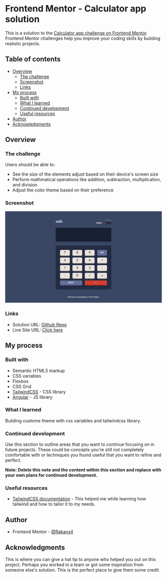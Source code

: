# Frontend Mentor - Calculator app solution

This is a solution to the [Calculator app challenge on Frontend Mentor](https://www.frontendmentor.io/challenges/calculator-app-9lteq5N29). Frontend Mentor challenges help you improve your coding skills by building realistic projects. 

## Table of contents

- [Overview](#overview)
  - [The challenge](#the-challenge)
  - [Screenshot](#screenshot)
  - [Links](#links)
- [My process](#my-process)
  - [Built with](#built-with)
  - [What I learned](#what-i-learned)
  - [Continued development](#continued-development)
  - [Useful resources](#useful-resources)
- [Author](#author)
- [Acknowledgments](#acknowledgments)


## Overview

### The challenge

Users should be able to:

- See the size of the elements adjust based on their device's screen size
- Perform mathmatical operations like addition, subtraction, multiplication, and division
- Adjust the color theme based on their preference

### Screenshot

![](./screenshot.png)

### Links

- Solution URL: [Github Repo](https://github.com/Rakans4/Calculator)
- Live Site URL: [Click here](https://calc-multi-themed.netlify.app/)

## My process

### Built with

- Semantic HTML5 markup
- CSS variables
- Flexbox
- CSS Grid
- [TailwindCSS](https://tailwindcss.com/) - CSS library
- [Angular](https://angular.io/) - JS library


### What I learned

Building custome theme with css variables and tailwindcss library.

### Continued development

Use this section to outline areas that you want to continue focusing on in future projects. These could be concepts you're still not completely comfortable with or techniques you found useful that you want to refine and perfect.

**Note: Delete this note and the content within this section and replace with your own plans for continued development.**

### Useful resources

- [TailwindCSS documentation](https://tailwindcss.com/docs) - This helped me while learning how tailwind and how to tailor it to my needs. 

## Author

- Frontend Mentor - [@Rakans4](https://www.frontendmentor.io/profile/Rakans4)


## Acknowledgments

This is where you can give a hat tip to anyone who helped you out on this project. Perhaps you worked in a team or got some inspiration from someone else's solution. This is the perfect place to give them some credit.

